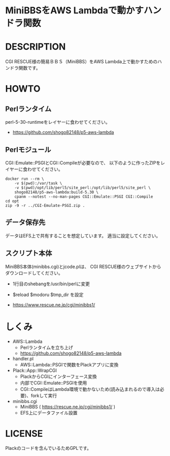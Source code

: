 # MiniBBSをAWS Lambdaで動かすハンドラ関数

# DESCRIPTION

CGI RESCUE様の簡易ＢＢＳ（MiniBBS）をAWS Lambda上で動かすためのハンドラ関数です。

# HOWTO

## Perlランタイム

perl-5-30-runtimeをレイヤーに食わせてください。

* https://github.com/shogo82148/p5-aws-lambda

## Perlモジュール

CGI::Emulate::PSGIとCGI::Compileが必要なので、
以下のように作ったZIPをレイヤーに食わせてください。

```
docker run --rm \
    -v $(pwd):/var/task \
    -v $(pwd)/opt/lib/perl5/site_perl:/opt/lib/perl5/site_perl \
    shogo82148/p5-aws-lambda:build-5.30 \
    cpanm --notest --no-man-pages CGI::Emulate::PSGI CGI::Compile
cd opt
zip -9 -r ../CGI-Emulate-PSGI.zip .
```

## データ保存先

データはEFS上で共有することを想定しています。
適当に設定してください。

## スクリプト本体

MiniBBS本体(minibbs.cgi)とjcode.plは、
CGI RESCUE様のウェブサイトからダウンロードしてください。

* 1行目のshebangを/usr/bin/perlに変更
* $reload $modoru $tmp_dir を設定

* https://www.rescue.ne.jp/cgi/minibbs1/

# しくみ

* AWS::Lambda
  * Perlランタイムを立ち上げ
  * https://github.com/shogo82148/p5-aws-lambda
* handler.pl
  * AWS::Lambda::PSGIで関数をPlackアプリに変換
* Plack::App::WrapCGI
  * PlackからCGIにインターフェース変換
  * 内部でCGI::Emulate::PSGIを使用
  * CGI::CompileはLambda環境で動かないため(読み込まれるので導入は必要)、forkして実行
* minibbs.cgi
  * MiniBBS ( https://rescue.ne.jp/cgi/minibbs1/ )
  * EFS上にデータファイル設置


# LICENSE

Plackのコードを含んでいるためGPLです。

